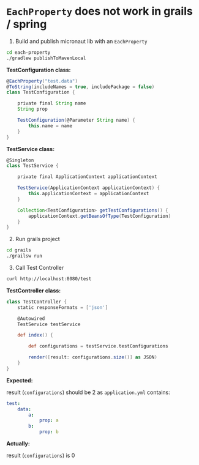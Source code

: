 # `EachProperty` does not work in grails / spring 

1. Build and publish micronaut lib with an `EachProperty`
```bash
cd each-property
./gradlew publishToMavenLocal
```
**TestConfiguration class:**  

```groovy
@EachProperty("test.data")
@ToString(includeNames = true, includePackage = false)
class TestConfiguration {

    private final String name
    String prop

    TestConfiguration(@Parameter String name) {
        this.name = name
    }
}
```
**TestService class:**  
```groovy
@Singleton
class TestService {

    private final ApplicationContext applicationContext

    TestService(ApplicationContext applicationContext) {
        this.applicationContext = applicationContext
    }

    Collection<TestConfiguration> getTestConfigurations() {
        applicationContext.getBeansOfType(TestConfiguration)
    }
}
```

2. Run grails project
```bash
cd grails
./grailsw run
```

3. Call Test Controller
```bash
curl http://localhost:8080/test
```

**TestController class:** 
```groovy
class TestController {
	static responseFormats = ['json']

    @Autowired
    TestService testService

    def index() {

        def configurations = testService.testConfigurations

        render([result: configurations.size()] as JSON)
    }
}
```

**Expected:**

result (`configurations`) should be 2 as `application.yml` contains:

```yaml
test:
    data:
        a:
            prop: a
        b:
            prop: b
```


**Actually:**

result (`configurations`) is 0

